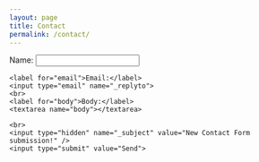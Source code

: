 ```yaml
---
layout: page
title: Contact
permalink: /contact/
---
```


<form action="http://formspree.io/sensoph@gmail.com" method="POST">
    <label for="name">Name:</label>
    <input type="text" name="name">
    
    <label for="email">Email:</label>
	<input type="email" name="_replyto">
	<br>
	<label for="body">Body:</label>
	<textarea name="body"></textarea>

	<br>
    <input type="hidden" name="_subject" value="New Contact Form submission!" />
    <input type="submit" value="Send">
</form>